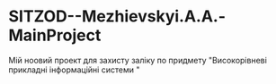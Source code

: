 # SITZOD--Mezhievskyi.A.A.-MainProject
Мій ноовий проект для захисту заліку по придмету "Високорівневі прикладні інформаційні системи "
